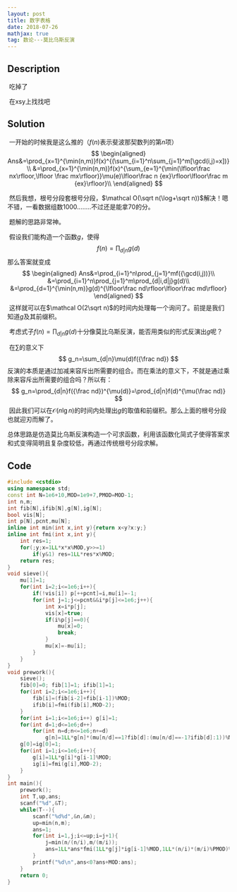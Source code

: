 ```yaml
---
layout: post
title: 数字表格
date: 2018-07-26
mathjax: true
tag: 数论---莫比乌斯反演
---
```

## Description

​	吃掉了

​	在xsy上找找吧


<!-- more -->
## Solution

​	一开始的时候我是这么推的（$f(n)$表示斐波那契数列的第$n$项）
$$
\begin{aligned}
Ans&=\prod_{x=1}^{\min(n,m)}f(x)^{(\sum_{i=1}^n\sum_{j=1}^m[\gcd(i,j)=x])}\\
&=\prod_{x=1}^{\min(n,m)}f(x)^{\sum_{e=1}^{\min(\lfloor\frac nx\rfloor,\lfloor \frac mx\rfloor)}\mu(e)\lfloor\frac n {ex}\rfloor\lfloor\frac m {ex}\rfloor}\\
\end{aligned}
$$


​	然后我想，根号分段套根号分段，$\mathcal O(\sqrt n(\log+\sqrt n))$解决！嗯不错，一看数据组数1000........不过还是能拿70的分。



​	题解的思路非常神。

​	假设我们能构造一个函数$g$，使得
$$
f(n)=\prod_{d|n}g(d)
$$
​	那么答案就变成
$$
\begin{aligned}
Ans&=\prod_{i=1}^n\prod_{j=1}^mf({\gcd(i,j))}\\
&=\prod_{i=1}^n\prod_{j=1}^m\prod_{d|i,d|j}g(d)\\
&=\prod_{d=1}^{\min(n,m)}g(d)^{\lfloor\frac nd\rfloor\lfloor\frac md\rfloor}
\end{aligned}
$$
​	这样就可以在$\mathcal O(2\sqrt n)$的时间内处理每一个询问了。前提是我们知道$g$及其前缀积。

​	考虑式子$f(n)=\prod_{d|n}g(d)$十分像莫比乌斯反演，能否用类似的形式反演出$g$呢？

​	在$\sum$的意义下
$$
g_n=\sum_{d|n}\mu(d)f({\frac nd})
$$
​	反演的本质是通过加减来容斥出所需要的组合。而在乘法的意义下，不就是通过乘除来容斥出所需要的组合吗？所以有：
$$
g_n=\prod_{d|n}f({\frac nd})^{\mu(d)}=\prod_{d|n}f(d)^{\mu(\frac nd)}
$$
​	因此我们可以在$\mathcal O(n \lg n)$的时间内处理出$g$的取值和前缀积。那么上面的根号分段也就迎刃而解了。

​	总体思路是仿造莫比乌斯反演构造一个可求函数，利用该函数化简式子使得答案求和式变得简明且复杂度较低，再通过传统根号分段求解。



## Code

```c++
#include <cstdio>
using namespace std;
const int N=1e6+10,MOD=1e9+7,PMOD=MOD-1;
int n,m;
int fib[N],ifib[N],g[N],ig[N];
bool vis[N];
int p[N],pcnt,mu[N];
inline int min(int x,int y){return x<y?x:y;}
inline int fmi(int x,int y){
	int res=1;
	for(;y;x=1LL*x*x%MOD,y>>=1)
		if(y&1) res=1LL*res*x%MOD;
	return res;
}
void sieve(){
	mu[1]=1;
	for(int i=2;i<=1e6;i++){
		if(!vis[i]) p[++pcnt]=i,mu[i]=-1;
		for(int j=1;j<=pcnt&&i*p[j]<=1e6;j++){
			int x=i*p[j];
			vis[x]=true;
			if(i%p[j]==0){
				mu[x]=0;
				break;
			}
			mu[x]=-mu[i];
		}
	}
}
void prework(){
	sieve();
	fib[0]=0; fib[1]=1; ifib[1]=1;
	for(int i=2;i<=1e6;i++){
		fib[i]=(fib[i-2]+fib[i-1])%MOD;
		ifib[i]=fmi(fib[i],MOD-2);
	}
	for(int i=1;i<=1e6;i++) g[i]=1;
	for(int d=1;d<=1e6;d++)
		for(int n=d;n<=1e6;n+=d)
			g[n]=1LL*g[n]*(mu[n/d]==1?fib[d]:(mu[n/d]==-1?ifib[d]:1))%MOD;
	g[0]=ig[0]=1;
	for(int i=1;i<=1e6;i++){
		g[i]=1LL*g[i]*g[i-1]%MOD;
		ig[i]=fmi(g[i],MOD-2);
	}
}
int main(){
	prework();
	int T,up,ans;
	scanf("%d",&T);
	while(T--){
		scanf("%d%d",&n,&m);
		up=min(n,m);
		ans=1;
		for(int i=1,j;i<=up;i=j+1){
			j=min(n/(n/i),m/(m/i));
			ans=1LL*ans*fmi(1LL*g[j]*ig[i-1]%MOD,1LL*(n/i)*(m/i)%PMOD)%MOD;
		}
		printf("%d\n",ans<0?ans+MOD:ans);
	}
	return 0;
}

```





​	





